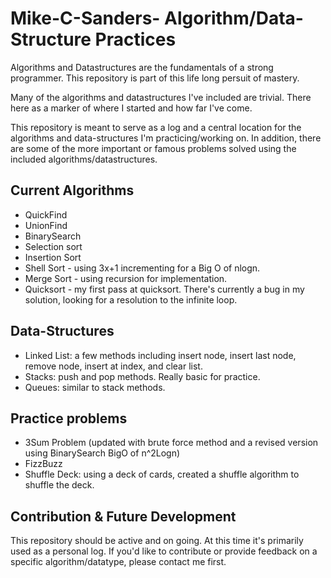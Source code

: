 # Mike-C-Sanders- Algorithm/Data-Structure Practices
Algorithms and Datastructures are the fundamentals of a strong programmer. This repository is part of this life long persuit of mastery. 

Many of the algorithms and datastructures I've included are trivial. There here as a marker of where I started and how far I've come.

This repository is meant to serve as a log and a central location for the algorithms and data-structures I'm practicing/working on. In addition, there are some of the more important or famous problems solved using the included algorithms/datastructures.

## Current Algorithms

- QuickFind
- UnionFind
- BinarySearch
- Selection sort 
- Insertion Sort
- Shell Sort - using 3x+1 incrementing for a Big O of nlogn.
- Merge Sort - using recursion for implementation. 
- Quicksort - my first pass at quicksort. There's currently a bug in my solution, looking for a resolution to the infinite loop.

## Data-Structures

- Linked List: a few methods including insert node, insert last node, remove node, insert at index, and clear list.
- Stacks: push and pop methods. Really basic for practice.
- Queues: similar to stack methods. 

## Practice problems

- 3Sum Problem (updated with brute force method and a revised version using BinarySearch BigO of n^2Logn)
- FizzBuzz
- Shuffle Deck: using a deck of cards, created a shuffle algorithm to shuffle the deck. 

## Contribution & Future Development

This repository should be active and on going. At this time it's primarily used as a personal log. If you'd like to contribute or provide feedback on a specific algorithm/datatype, please contact me first.
